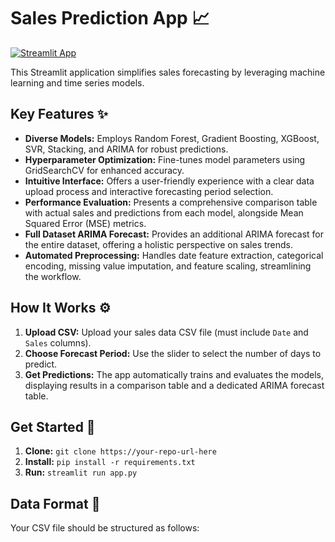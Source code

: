 # Sales Prediction App 📈

[![Streamlit App](https://static.streamlit.io/badges/streamlit_badge_black_white.svg)](https://your-app-url-here)

This Streamlit application simplifies sales forecasting by leveraging machine learning and time series models. 

## Key Features ✨

- **Diverse Models:** Employs Random Forest, Gradient Boosting, XGBoost, SVR, Stacking, and ARIMA for robust predictions.
- **Hyperparameter Optimization:** Fine-tunes model parameters using GridSearchCV for enhanced accuracy.
- **Intuitive Interface:** Offers a user-friendly experience with a clear data upload process and interactive forecasting period selection.
- **Performance Evaluation:** Presents a comprehensive comparison table with actual sales and predictions from each model, alongside Mean Squared Error (MSE) metrics.
- **Full Dataset ARIMA Forecast:**  Provides an additional ARIMA forecast for the entire dataset, offering a holistic perspective on sales trends.
- **Automated Preprocessing:** Handles date feature extraction, categorical encoding, missing value imputation, and feature scaling, streamlining the workflow.

## How It Works ⚙️

1. **Upload CSV:** Upload your sales data CSV file (must include `Date` and `Sales` columns).
2. **Choose Forecast Period:** Use the slider to select the number of days to predict.
3. **Get Predictions:** The app automatically trains and evaluates the models, displaying results in a comparison table and a dedicated ARIMA forecast table.

## Get Started 🚀

1. **Clone:** `git clone https://your-repo-url-here`
2. **Install:** `pip install -r requirements.txt` 
3. **Run:** `streamlit run app.py`

## Data Format 📄

Your CSV file should be structured as follows:

